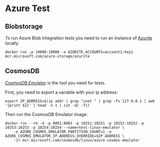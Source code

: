 # Azure Test

## Blobstorage

To run Azure Blob Integration tests you need to run an instance of [Azurite](https://docs.microsoft.com/azure/storage/common/storage-use-azurite) locally:
```
docker run -p 10000:10000 -e AZURITE_ACCOUNTS=account1:key1 mcr.microsoft.com/azure-storage/azurite
```

## CosmosDB

[CosmosDB Emulator](https://docs.microsoft.com/en-us/azure/cosmos-db/linux-emulator) is the tool you need for tests.

First, you need to export a variable with your ip address:
```
export IP_ADDRESS=$(ip addr | grep "inet " | grep -Fv 127.0.0.1 | awk '{print $2}' | head -n 1 | cut -d/ -f1)
```

Then run the CosmosDB Emulator image:
```
docker run --rm -d -p 8081:8081 -p 10251:10251 -p 10252:10252 -p 10253:10253 -p 10254:10254 --name=test-linux-emulator \ 
    -e AZURE_COSMOS_EMULATOR_PARTITION_COUNT=1 -e AZURE_COSMOS_EMULATOR_IP_ADDRESS_OVERRIDE=$IP_ADDRESS \
    -it mcr.microsoft.com/cosmosdb/linux/azure-cosmos-emulator
```